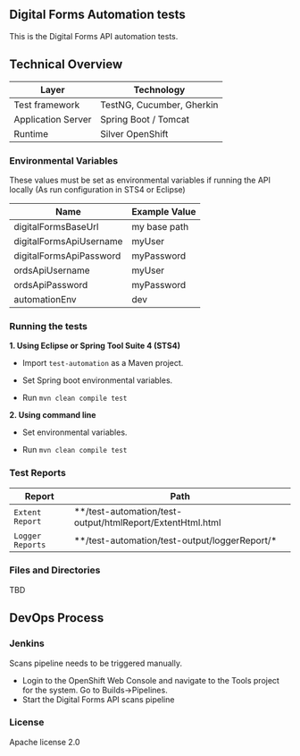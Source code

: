 ## Digital Forms Automation tests

This is the Digital Forms API automation tests.

## Technical Overview

| Layer              | Technology                |
| ------------------ | ------------------------- |
| Test framework     | TestNG, Cucumber, Gherkin |
| Application Server | Spring Boot / Tomcat      |
| Runtime            | Silver OpenShift      |

### Environmental Variables

These values must be set as environmental variables if running the API locally (As run configuration in STS4 or Eclipse)

| Name                    | Example Value |
| ----------------------- | ------------- |
| digitalFormsBaseUrl     | my base path  |
| digitalFormsApiUsername | myUser        |
| digitalFormsApiPassword | myPassword    |
| ordsApiUsername         | myUser        |
| ordsApiPassword         | myPassword    |
| automationEnv           | dev           |

### Running the tests

**1. Using Eclipse or Spring Tool Suite 4 (STS4)**

- Import `test-automation` as a Maven project.

- Set Spring boot environmental variables.

- Run `mvn clean compile test`

**2. Using command line**

- Set environmental variables.

- Run `mvn clean compile test`

### Test Reports

| Report           | Path                                                        |
| ---------------- | ----------------------------------------------------------- |
| `Extent Report`  | \*\*/test-automation/test-output/htmlReport/ExtentHtml.html |
| `Logger Reports` | \*\*/test-automation/test-output/loggerReport/\*            |

### Files and Directories

TBD

## DevOps Process

### Jenkins

Scans pipeline needs to be triggered manually.

- Login to the OpenShift Web Console and navigate to the Tools project for the system. Go to Builds->Pipelines.
- Start the Digital Forms API scans pipeline

### License

Apache license 2.0
